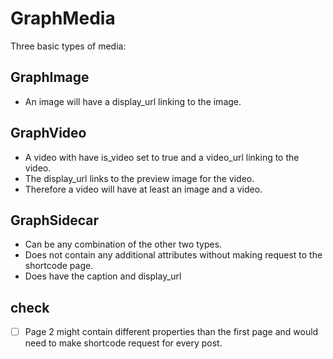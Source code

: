 # GraphMedia
Three basic types of media:

## GraphImage
- An image will have a display_url linking to the image.

## GraphVideo
- A video with have is_video set to true and a video_url linking to the video.
- The display_url links to the preview image for the video.
- Therefore a video will have at least an image and a video.

## GraphSidecar
- Can be any combination of the other two types.
- Does not contain any additional attributes without making request to the shortcode page.
- Does have the caption and display_url



## check

- [ ] Page 2 might contain different properties than the first page and would need to make shortcode request for every post.
